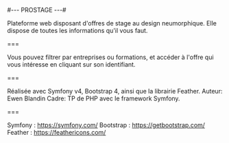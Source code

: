 #--- PROSTAGE ---#

Plateforme web disposant d'offres de stage au design neumorphique.
Elle dispose de toutes les informations qu'il vous faut.

===

Vous pouvez filtrer par entreprises ou formations, et accéder à l'offre qui vous intéresse en cliquant sur son identifiant.

===

Réalisée avec Symfony v4, Bootstrap 4, ainsi que la librairie Feather.
Auteur: Ewen Blandin
Cadre: TP de PHP avec le framework Symfony.


===

Symfony : https://symfony.com/
Bootstrap : https://getbootstrap.com/
Feather : https://feathericons.com/
